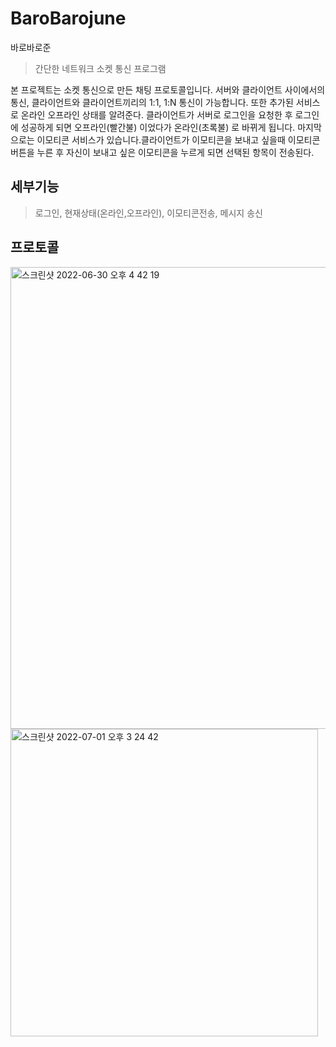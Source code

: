 # BaroBarojune
바로바로준

>간단한 네트워크 소켓 통신 프로그램

본 프로젝트는 소켓 통신으로 만든 채팅 프로토콜입니다. 서버와 클라이언트 사이에서의 통신, 클라이언트와 클라이언트끼리의 1:1, 1:N 통신이 가능합니다. 또한 추가된 서비스로 온라인 오프라인 상태를 알려준다. 클라이언트가 서버로 로그인을 요청한 후 로그인에 성공하게 되면 오프라인(빨간불) 이었다가 온라인(초록불) 로 바뀌게 됩니다. 마지막으로는 이모티콘 서비스가 있습니다.클라이언트가 이모티콘을 보내고 싶을때 이모티콘 버튼을 누른 후 자신이 보내고 싶은 이모티콘을 누르게 되면 선택된 항목이 전송된다.

## 세부기능
> 로그인, 현재상태(온라인,오프라인), 이모티콘전송, 메시지 송신

## 프로토콜

<img width="739" alt="스크린샷 2022-06-30 오후 4 42 19" src="https://user-images.githubusercontent.com/107246410/176621471-c2897c7a-f7db-4012-b993-8a9b7dcde6b4.png">


<img width="492" alt="스크린샷 2022-07-01 오후 3 24 42" src="https://user-images.githubusercontent.com/107246410/176836657-62cbab7e-a527-4eb1-b5f8-437166eb82d4.png">
